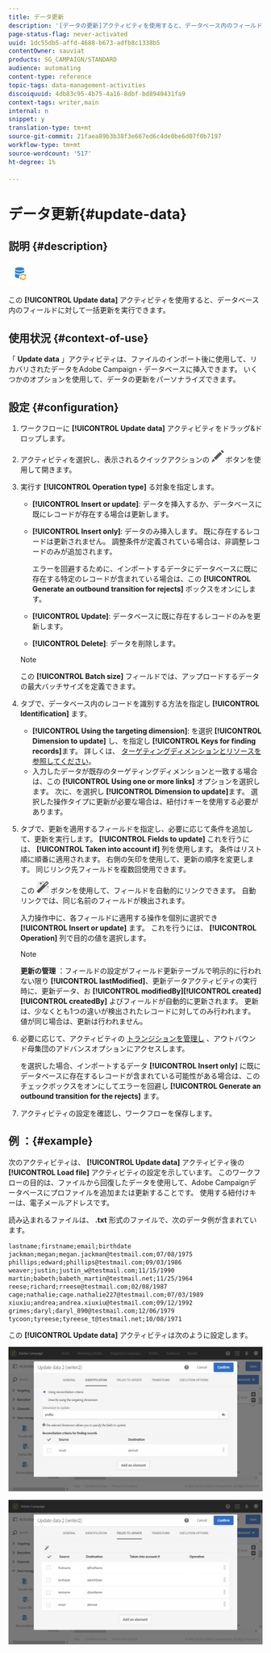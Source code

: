 ```yaml
---
title: データ更新
description: '[データの更新]アクティビティを使用すると、データベース内のフィールドに対して一括更新を実行できます。'
page-status-flag: never-activated
uuid: 1dc55db5-affd-4688-b673-adfb8c1338b5
contentOwner: sauviat
products: SG_CAMPAIGN/STANDARD
audience: automating
content-type: reference
topic-tags: data-management-activities
discoiquuid: 4db83c95-4b75-4a16-8dbf-bd8940431fa9
context-tags: writer,main
internal: n
snippet: y
translation-type: tm+mt
source-git-commit: 21faea89b3b38f3e667ed6c4de0be6d07f0b7197
workflow-type: tm+mt
source-wordcount: '517'
ht-degree: 1%

---
```



# データ更新{#update-data}

## 説明 {#description}

![](assets/data_update.png)

この **[!UICONTROL Update data]** アクティビティを使用すると、データベース内のフィールドに対して一括更新を実行できます。

## 使用状況 {#context-of-use}

「 **Update data** 」アクティビティは、ファイルのインポート後に使用して、リカバリされたデータをAdobe Campaign・データベースに挿入できます。 いくつかのオプションを使用して、データの更新をパーソナライズできます。

## 設定 {#configuration}

1. ワークフローに **[!UICONTROL Update data]** アクティビティをドラッグ&amp;ドロップします。
1. アクティビティを選択し、表示されるクイックアクションの ![](assets/edit_darkgrey-24px.png) ボタンを使用して開きます。
1. 実行す **[!UICONTROL Operation type]** る対象を指定します。

   * **[!UICONTROL Insert or update]**: データを挿入するか、データベースに既にレコードが存在する場合は更新します。
   * **[!UICONTROL Insert only]**: データのみ挿入します。 既に存在するレコードは更新されません。 調整条件が定義されている場合は、非調整レコードのみが追加されます。

      エラーを回避するために、インポートするデータにデータベースに既に存在する特定のレコードが含まれている場合は、この **[!UICONTROL Generate an outbound transition for rejects]** ボックスをオンにします。

   * **[!UICONTROL Update]**: データベースに既に存在するレコードのみを更新します。
   * **[!UICONTROL Delete]**: データを削除します。
   >[!NOTE]
   >
   >この **[!UICONTROL Batch size]** フィールドでは、アップロードするデータの最大バッチサイズを定義できます。

1. タブで、データベース内のレコードを識別する方法を指定し **[!UICONTROL Identification]** ます。

   * **[!UICONTROL Using the targeting dimension]**: を選択 **[!UICONTROL Dimension to update]** し、を指定し **[!UICONTROL Keys for finding records]**&#x200B;ます。 詳しくは、 [ターゲティングディメンションとリソースを参照してください](../../automating/using/query.md#targeting-dimensions-and-resources)。
   * 入力したデータが既存のターゲティングディメンションと一致する場合は、この **[!UICONTROL Using one or more links]** オプションを選択します。 次に、を選択し **[!UICONTROL Dimension to update]**&#x200B;ます。
   選択した操作タイプに更新が必要な場合は、紐付けキーを使用する必要があります。

1. タブで、更新を適用するフィールドを指定し、必要に応じて条件を追加して、更新を実行します。 **[!UICONTROL Fields to update]** これを行うには、 **[!UICONTROL Taken into account if]** 列を使用します。 条件はリスト順に順番に適用されます。 右側の矢印を使用して、更新の順序を変更します。 同じリンク先フィールドを複数回使用できます。

   この ![](assets/wkf_magic_wand-24px.png) ボタンを使用して、フィールドを自動的にリンクできます。 自動リンクでは、同じ名前のフィールドが検出されます。

   入力操作中に、各フィールドに適用する操作を個別に選択でき **[!UICONTROL Insert or update]** ます。 これを行うには、 **[!UICONTROL Operation]** 列で目的の値を選択します。

   >[!NOTE]
   >
   >**更新の管理** ：フィールドの設定がフィールド更新テーブルで明示的に行われない限り **[!UICONTROL lastModified]**、更新データアクティビティの実行時に、更新データ、お **[!UICONTROL modifiedBy]****[!UICONTROL created]****[!UICONTROL createdBy]** よびフィールドが自動的に更新されます。 更新は、少なくとも1つの違いが検出されたレコードに対してのみ行われます。 値が同じ場合は、更新は行われません。

1. 必要に応じて、アクティビティの [トランジションを管理し](../../automating/using/activity-properties.md) 、アウトバウンド母集団のアドバンスオプションにアクセスします。

   を選択した場合、インポートするデータ **[!UICONTROL Insert only]** に既にデータベースに存在するレコードが含まれている可能性がある場合は、このチェックボックスをオンにしてエラーを回避し **[!UICONTROL Generate an outbound transition for the rejects]** ます。

1. アクティビティの設定を確認し、ワークフローを保存します。

## 例 ：{#example}

次のアクティビティは、 **[!UICONTROL Update data]** アクティビティ後の **[!UICONTROL Load file]** アクティビティの設定を示しています。 このワークフローの目的は、ファイルから回復したデータを使用して、Adobe Campaignデータベースにプロファイルを追加または更新することです。 使用する紐付けキーは、電子メールアドレスです。

読み込まれるファイルは、 **.txt** 形式のファイルで、次のデータ例が含まれています。

```
lastname;firstname;email;birthdate
jackman;megan;megan.jackman@testmail.com;07/08/1975
phillips;edward;phillips@testmail.com;09/03/1986
weaver;justin;justin_w@testmail.com;11/15/1990
martin;babeth;babeth_martin@testmail.net;11/25/1964
reese;richard;rreese@testmail.com;02/08/1987
cage;nathalie;cage.nathalie227@testmail.com;07/03/1989
xiuxiu;andrea;andrea.xiuxiu@testmail.com;09/12/1992
grimes;daryl;daryl_890@testmail.com;12/06/1979
tycoon;tyreese;tyreese_t@testmail.net;10/08/1971
```

この **[!UICONTROL Update data]** アクティビティは次のように設定します。

![](assets/deduplication_example2_writer1.png)

![](assets/deduplication_example2_writer2.png)

